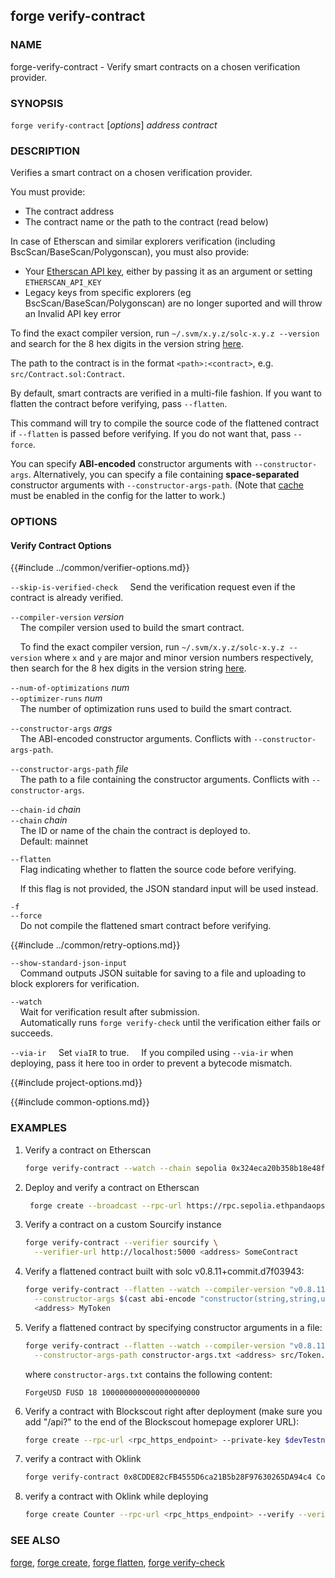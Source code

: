 ## forge verify-contract

### NAME

forge-verify-contract - Verify smart contracts on a chosen verification provider.

### SYNOPSIS

``forge verify-contract`` [*options*] *address* *contract*

### DESCRIPTION

Verifies a smart contract on a chosen verification provider.

You must provide:
- The contract address
- The contract name or the path to the contract (read below)

In case of Etherscan and similar explorers verification (including BscScan/BaseScan/Polygonscan), you must also provide:
- Your [Etherscan API key](https://docs.etherscan.io/etherscan-v2), either by passing it as an argument or setting `ETHERSCAN_API_KEY`
- Legacy keys from specific explorers (eg BscScan/BaseScan/Polygonscan) are no longer suported and will throw an Invalid API key error

To find the exact compiler version, run `~/.svm/x.y.z/solc-x.y.z --version` and search for the 8 hex digits in the version string [here](https://etherscan.io/solcversions).

The path to the contract is in the format `<path>:<contract>`, e.g. `src/Contract.sol:Contract`.

By default, smart contracts are verified in a multi-file fashion. If you want to flatten the contract before verifying, pass `--flatten`.

This command will try to compile the source code of the flattened contract if `--flatten` is passed before verifying. If you do not want that, pass `--force`.

You can specify **ABI-encoded** constructor arguments with `--constructor-args`. Alternatively,
you can specify a file containing **space-separated** constructor arguments with `--constructor-args-path`.
(Note that [cache](../config/project.html#cache) must be enabled in the config for the latter to work.)

### OPTIONS

#### Verify Contract Options

{{#include ../common/verifier-options.md}}

`--skip-is-verified-check`
&nbsp;&nbsp;&nbsp;&nbsp;Send the verification request even if the contract is already verified.

`--compiler-version` *version*  
&nbsp;&nbsp;&nbsp;&nbsp;The compiler version used to build the smart contract.

&nbsp;&nbsp;&nbsp;&nbsp;To find the exact compiler version, run `~/.svm/x.y.z/solc-x.y.z --version` where `x` and
`y` are major and minor version numbers respectively, then search for the 8 hex digits in the version string [here](https://etherscan.io/solcversions).

`--num-of-optimizations` *num*  
`--optimizer-runs` *num*      
&nbsp;&nbsp;&nbsp;&nbsp;The number of optimization runs used to build the smart contract.

`--constructor-args` *args*  
&nbsp;&nbsp;&nbsp;&nbsp;The ABI-encoded constructor arguments. Conflicts with `--constructor-args-path`.

`--constructor-args-path` *file*  
&nbsp;&nbsp;&nbsp;&nbsp;The path to a file containing the constructor arguments. Conflicts with `--constructor-args`.

`--chain-id` *chain*  
`--chain` *chain*  
&nbsp;&nbsp;&nbsp;&nbsp;The ID or name of the chain the contract is deployed to.  
&nbsp;&nbsp;&nbsp;&nbsp;Default: mainnet

`--flatten`  
&nbsp;&nbsp;&nbsp;&nbsp;Flag indicating whether to flatten the source code before verifying.

&nbsp;&nbsp;&nbsp;&nbsp;If this flag is not provided, the JSON standard input will be used instead.

`-f`  
`--force`  
&nbsp;&nbsp;&nbsp;&nbsp;Do not compile the flattened smart contract before verifying.

{{#include ../common/retry-options.md}}

`--show-standard-json-input`  
&nbsp;&nbsp;&nbsp;&nbsp;Command outputs JSON suitable for saving to a file and uploading to block explorers for verification.

`--watch`  
&nbsp;&nbsp;&nbsp;&nbsp;Wait for verification result after submission.  
&nbsp;&nbsp;&nbsp;&nbsp;Automatically runs `forge verify-check` until the verification either fails or succeeds.

`--via-ir`
&nbsp;&nbsp;&nbsp;&nbsp;Set `viaIR` to true.
&nbsp;&nbsp;&nbsp;&nbsp;If you compiled using `--via-ir` when deploying, pass it here too in order to prevent a bytecode mismatch.

{{#include project-options.md}}

{{#include common-options.md}}

### EXAMPLES

1. Verify a contract on Etherscan
    ```sh
    forge verify-contract --watch --chain sepolia 0x324eca20b358b18e48f2611f7452560ce3b3c1bb src/GmWorld.sol:GmWorld --verifier etherscan --etherscan-api-key YourApiKeyToken
    
2. Deploy and verify a contract on Etherscan
    ```sh
     forge create --broadcast --rpc-url https://rpc.sepolia.ethpandaops.io --private-key YourPrivateKey src/GmWorld.sol:GmWorld --verify --verifier etherscan --etherscan-api-key YourApiKeyToken

3. Verify a contract on a custom Sourcify instance
    ```sh
    forge verify-contract --verifier sourcify \
      --verifier-url http://localhost:5000 <address> SomeContract
    ```

4. Verify a flattened contract built with solc v0.8.11+commit.d7f03943:
    ```sh
    forge verify-contract --flatten --watch --compiler-version "v0.8.11+commit.d7f03943" \
      --constructor-args $(cast abi-encode "constructor(string,string,uint256,uint256)" "ForgeUSD" "FUSD" 18 1000000000000000000000) \
      <address> MyToken
    ```

5. Verify a flattened contract by specifying constructor arguments in a file:
    ```sh
    forge verify-contract --flatten --watch --compiler-version "v0.8.11+commit.d7f03943" \
      --constructor-args-path constructor-args.txt <address> src/Token.sol:MyToken
    ```
    where `constructor-args.txt` contains the following content:
    ```text
    ForgeUSD FUSD 18 1000000000000000000000
    ```
    
6. Verify a contract with Blockscout right after deployment (make sure you add "/api?" to the end of the Blockscout homepage explorer URL):
    ```sh
    forge create --rpc-url <rpc_https_endpoint> --private-key $devTestnetPrivateKey src/Contract.sol:SimpleStorage --verify --verifier blockscout --verifier-url <blockscout_homepage_explorer_url>/api? 
    ```

7. verify a contract with Oklink
    ```sh
    forge verify-contract 0x8CDDE82cFB4555D6ca21B5b28F97630265DA94c4 Counter --verifier oklink --verifier-url https://www.oklink.com/api/v5/explorer/contract/verify-source-code-plugin/XLAYER  --api-key $OKLINK_API_KEY
    ```
    
8. verify a contract with Oklink while deploying
    ```sh
    forge create Counter --rpc-url <rpc_https_endpoint> --verify --verifier oklink --verifier-url https://www.oklink.com/api/v5/explorer/contract/verify-source-code-plugin/XLAYER --etherscan-api-key $OKLINK_API_KEY --private-key $PRIVATE_KEY --legacy
    ```

### SEE ALSO

[forge](./forge.md), [forge create](./forge-create.md), [forge flatten](./forge-flatten.md), [forge verify-check](./forge-verify-check.md)
